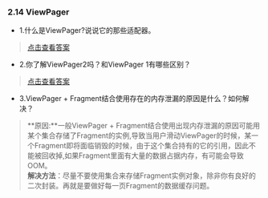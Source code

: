 ### 2.14 ViewPager

- 1.什么是ViewPager?说说它的那些适配器。

> [点击查看答案](https://blog.csdn.net/ClAndEllen/article/details/82862804)

- 2.你了解ViewPager2吗？和ViewPager 1有哪些区别？

> [点击查看答案](https://blog.csdn.net/weixin_42797048/article/details/88397381)

- 3.ViewPager + Fragment结合使用存在的内存泄漏的原因是什么？如何解决？

> **原因:**一般ViewPager + Fragment结合使用出现内存泄漏的原因可能用某个集合存储了Fragment的实例,导致当用户滑动ViewPager的时候，某一个Fragment即将面临销毁的时候，由于这个集合持有的它的引用，因此不能被回收掉,如果Fragment里面有大量的数据占据内存，有可能会导致OOM。  
> **解决方法**：尽量不要使用集合来存储Fragment实例对象，除非你有良好的二次封装。再就是要做好每一页Fragment的数据缓存问题。

